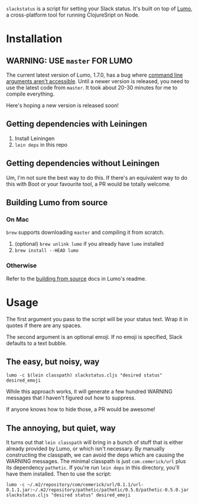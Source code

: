 `slackstatus` is a script for setting your Slack status. It's built on top
of [Lumo](https://github.com/anmonteiro/lumo/), a cross-platform tool for running
ClojureSript on Node.

# Installation

## WARNING: USE `master` FOR LUMO

The current latest version of Lumo, 1.7.0, has a bug
where
[command line arguments aren't accessible](https://github.com/anmonteiro/lumo/issues/247). Until
a newer version is released, you need to use the latest code from
`master`. It took about 20-30 minutes for me to compile everything.

Here's hoping a new version is released soon!

## Getting dependencies with Leiningen

1. Install Leiningen
1. `lein deps` in this repo

## Getting dependencies without Leiningen

Um, I'm not sure the best way to do this. If there's an equivalent way
to do this with Boot or your favourite tool, a PR would be totally welcome.

## Building Lumo from source

### On Mac

`brew` supports downloading `master` and compiling it from scratch.

1. (optional) `brew unlink lumo` if you already have `lumo` installed
1. `brew install --HEAD lumo`

### Otherwise

Refer to
the
[building from source](https://github.com/anmonteiro/lumo/#building)
docs in Lumo's readme.

# Usage

The first argument you pass to the script will be your status
text. Wrap it in quotes if there are any spaces.

The second argument is an optional emoji. If no emoji is specified,
Slack defaults to a text bubble.

## The easy, but noisy, way

```lumo -c $(lein classpath) slackstatus.cljs "desired status" desired_emoji```

While this approach works, it will generate a few hundred WARNING
messages that I haven't figured out how to suppress.

If anyone knows how to hide those, a PR would be awesome!

## The annoying, but quiet, way

It turns out that `lein classpath` will bring in a bunch of stuff that
is either already provided by Lumo, or which isn't necessary. By
manually constructing the classpath, we can avoid the deps which are
causing the WARNING messages. The minimal classpath is just
`com.cemerick/url` plus its dependency `pathetic`. If you're run `lein
deps` in this directory, you'll have them installed. Then to use the script:

```lumo -c ~/.m2/repository/com/cemerick/url/0.1.1/url-0.1.1.jar:~/.m2/repository/pathetic/pathetic/0.5.0/pathetic-0.5.0.jar slackstatus.cljs "desired status" desired_emoji```
